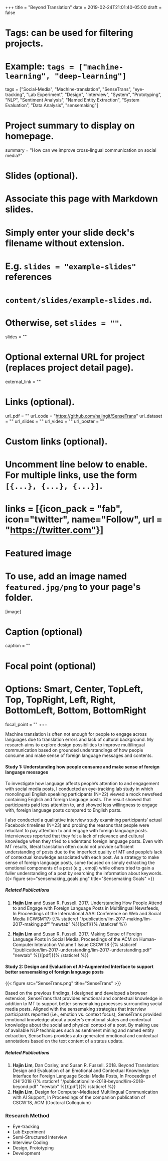 +++
title = "Beyond Translation"
date = 2019-02-24T21:01:40-05:00
draft = false

# Tags: can be used for filtering projects.
# Example: `tags = ["machine-learning", "deep-learning"]`
tags = ["Social-Media", "Machine-translation", "SenseTrans", "eye-tracking", "Lab Experiment", "Design", "Interview", "System", "Prototyping", "NLP", "Sentiment Analysis", "Named Entity Extraction", "System Evaluation", "Data Analysis", "sensemaking"]

# Project summary to display on homepage.
summary = "How can we improve cross-lingual communication on social media?"

# Slides (optional).
#   Associate this page with Markdown slides.
#   Simply enter your slide deck's filename without extension.
#   E.g. `slides = "example-slides"` references
#   `content/slides/example-slides.md`.
#   Otherwise, set `slides = ""`.
slides = ""

# Optional external URL for project (replaces project detail page).
external_link = ""

# Links (optional).
url_pdf = ""
url_code = "https://github.com/hajingit/SenseTrans"
url_dataset = ""
url_slides = ""
url_video = ""
url_poster = ""

# Custom links (optional).
#   Uncomment line below to enable. For multiple links, use the form `[{...}, {...}, {...}]`.
# links = [{icon_pack = "fab", icon="twitter", name="Follow", url = "https://twitter.com"}]

# Featured image
# To use, add an image named `featured.jpg/png` to your page's folder.
[image]
  # Caption (optional)
  caption = ""

  # Focal point (optional)
  # Options: Smart, Center, TopLeft, Top, TopRight, Left, Right, BottomLeft, Bottom, BottomRight
  focal_point = ""
+++



Machine translation is often not enough for people to engage across languages due to translation errors and lack of cultural background. My research aims to explore design possibilities to improve multilingual communication based on grounded understandings of how people consume and make sense of foreign language messages and contents.



#### Study 1: Understanding how people consume and make sense of foreign language messages

To investigate how language affects people’s attention to and engagement with social media posts, I conducted an eye-tracking lab study in which monolingual English speaking participants (N=22) viewed a mock newsfeed containing English and foreign language posts. The result showed that participants paid less attention to, and showed less willingness to engage with, foreign language posts compared to English posts.

I also conducted a qualitative interview study  examining participants’ actual Facebook timelines (N=23) and probing the reasons that people were reluctant to pay attention to and engage with foreign language posts. Interviewees reported that they felt a lack of relevance and cultural knowledge when they tried to understand foreign language posts. Even with MT results, literal translation often could not provide sufficient understanding of posts due to the imperfect quality of MT and people’s lack of contextual knowledge associated with each post. As a strategy to make sense of foreign language posts, some focused on simply extracting the emotional components of a post (e.g., emoji) while others tried to gain a fuller understanding of a post by searching the information about keywords.
{{< figure src="sensemaking_goals.png" title="Sensemaking Goals" >}}



##### Related Publications
1. **Hajin Lim** and Susan R. Fussell. 2017. Understanding How People Attend to and Engage with Foreign Language Posts in Multilingual Newsfeeds, In Proceedings of the International AAAI Conference on Web and Social Media (ICWSM’17) {{% staticref "/publication/lim-2017-making/lim-2017-making.pdf" "newtab" %}}[pdf]{{% /staticref %}}

2. **Hajin Lim** and Susan R. Fussell. 2017. Making Sense of Foreign Language Posts in Social Media, Proceedings of the ACM on Human-Computer Interaction Volume 1 Issue CSCW'18 {{% staticref "/publication/lim-2017-understanding/lim-2017-understanding.pdf" "newtab" %}}[pdf]{{% /staticref %}}


#### Study 2: Design and Evaluation of AI-Augmented Interface to support better sensemaking of foreign language posts
{{< figure src="SenseTrans.png" title="SenseTrans" >}}


Based on the previous findings, I designed and developed a browser extension, SenseTrans that provides emotional and contextual knowledge in addition to MT to support better sensemaking processes surrounding social media posts. Aligned with the sensemaking strategies that interview participants reported (i.e., emotion vs. context focus), SenseTrans
provided emotional knowledge about a poster’s emotional states and contextual knowledge about the social and physical context of a post. By making use of available NLP techniques such as sentiment mining and named entity extraction, SenseTrans provides auto generated emotional and contextual annotations based on the text content of a status update.

##### Related Publications
1. **Hajin Lim**, Dan Cosley, and Susan R. Fussell. 2018. Beyond Translation: Design and Evaluation of an Emotional and Contextual Knowledge Interface for Foreign Language Social Media Posts, In Proceedings of CHI'2018 {{% staticref "/publication/lim-2018-beyond/lim-2018-beyond.pdf" "newtab" %}}[pdf]{{% /staticref %}}
2. **Hajin Lim**, Design for Computer-Mediated Multilingual Communication with AI Support, In Proceedings of the companion publication of CSCW’18, ACM (Doctoral Colloquium)



### Research Method
* Eye-tracking
* Lab Experiment
* Semi-Structured Interview
* Interview Coding
* Design, Prototyping
* Development
